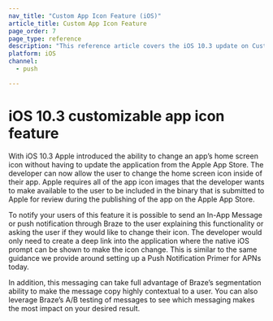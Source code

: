 ```yaml
---
nav_title: "Custom App Icon Feature (iOS)"
article_title: Custom App Icon Feature
page_order: 7
page_type: reference
description: "This reference article covers the iOS 10.3 update on Customizable App Icon."
platform: iOS
channel:
  - push

---
```


# iOS 10.3 customizable app icon feature

With iOS 10.3 Apple introduced the ability to change an app’s home screen icon without having to update the application from the Apple App Store. The developer can now allow the user to change the home screen icon inside of their app. Apple requires all of the app icon images that the developer wants to make available to the user to be included in the binary that is submitted to Apple for review during the publishing of the app on the Apple App Store.

To notify your users of this feature it is possible to send an In-App Message or push notification through Braze to the user explaining this functionality or asking the user if they would like to change their icon. The developer would only need to create a deep link into the application where the native iOS prompt can be shown to make the icon change. This is similar to the same guidance we provide around setting up a Push Notification Primer for APNs today.

In addition, this messaging can take full advantage of Braze’s segmentation ability to make the message copy highly contextual to a user. You can also leverage Braze’s A/B testing of messages to see which messaging makes the most impact on your desired result.
